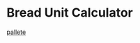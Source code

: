 # Bread Unit Calculator

[pallete](https://coolors.co/palette/f8f9fa-e9ecef-dee2e6-ced4da-a4adb6-6c757d-4a5159-2e3338-121517)